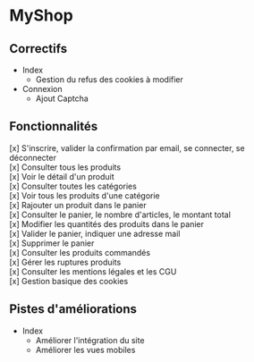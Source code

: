 # MyShop  

## Correctifs  
- Index  
  - Gestion du refus des cookies à modifier  
- Connexion  
  - Ajout Captcha  

## Fonctionnalités  
[x] S'inscrire, valider la confirmation par email, se connecter, se déconnecter  
[x] Consulter tous les produits  
[x] Voir le détail d'un produit  
[x] Consulter toutes les catégories  
[x] Voir tous les produits d'une catégorie  
[x] Rajouter un produit dans le panier  
[x] Consulter le panier, le nombre d'articles, le montant total  
[x] Modifier les quantités des produits dans le panier  
[x] Valider le panier, indiquer une adresse mail  
[x] Supprimer le panier  
[x] Consulter les produits commandés  
[x] Gérer les ruptures produits  
[x] Consulter les mentions légales et les CGU  
[x] Gestion basique des cookies  

## Pistes d'améliorations  
- Index  
  - Améliorer l'intégration du site  
  - Améliorer les vues mobiles   
